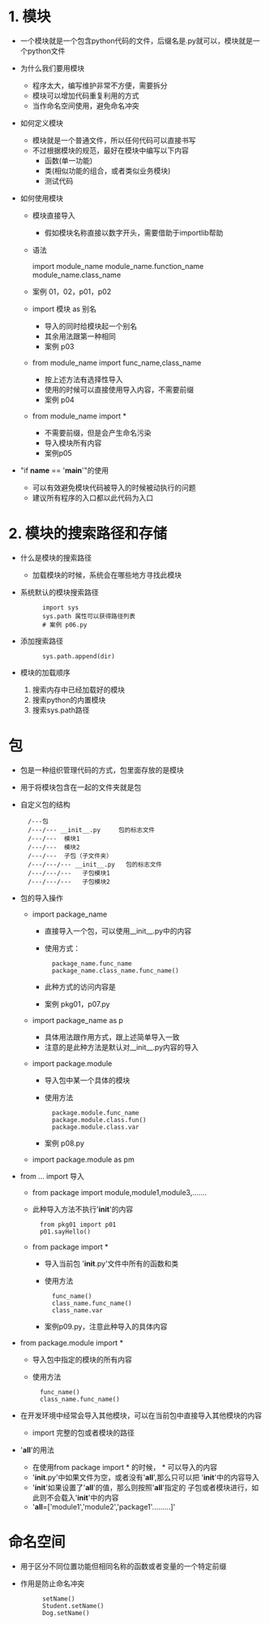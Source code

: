 # 1. 模块
- 一个模块就是一个包含python代码的文件，后缀名是.py就可以，模块就是一个python文件
- 为什么我们要用模块
    - 程序太大，编写维护非常不方便，需要拆分
    - 模块可以增加代码重复利用的方式
    - 当作命名空间使用，避免命名冲突
- 如何定义模块
    - 模块就是一个普通文件，所以任何代码可以直接书写
    - 不过根据模块的规范，最好在模块中编写以下内容
        - 函数(单一功能)
        - 类(相似功能的组合，或者类似业务模块)
        - 测试代码
        
- 如何使用模块
    - 模块直接导入
        - 假如模块名称直接以数字开头，需要借助于importlib帮助
    - 语法
    
    
        import module_name
        module_name.function_name
        module_name.class_name
        
   - 案例 01，02，p01，p02
    - import 模块 as 别名
        - 导入的同时给模块起一个别名
        - 其余用法跟第一种相同
        - 案例 p03
        
   - from module_name import func_name,class_name
        - 按上述方法有选择性导入
        - 使用的时候可以直接使用导入内容，不需要前缀
        - 案例 p04

   - from module_name import *
        - 不需要前缀，但是会产生命名污染
        - 导入模块所有内容
        - 案例p05
- "if __name__ == '__main__'"的使用
    - 可以有效避免模块代码被导入的时候被动执行的问题
    - 建议所有程序的入口都以此代码为入口
   
# 2. 模块的搜索路径和存储
- 什么是模块的搜索路径
    - 加载模块的时候，系统会在哪些地方寻找此模块
- 系统默认的模块搜索路径


            import sys
            sys.path 属性可以获得路径列表
            # 案例 p06.py
- 添加搜索路径
    
    
            sys.path.append(dir)
- 模块的加载顺序
    1. 搜索内存中已经加载好的模块
    2. 搜索python的内置模块
    3. 搜索sys.path路径
     
     
# 包
- 包是一种组织管理代码的方式，包里面存放的是模块
- 用于将模块包含在一起的文件夹就是包
- 自定义包的结构
    
    
        /---包
        /---/--- __init__.py     包的标志文件
        /---/---  模块1
        /---/---  模块2
        /---/---  子包（子文件夹）
        /---/---/--- __init__.py   包的标志文件
        /---/---/---   子包模块1
        /---/---/---   子包模块2
        
- 包的导入操作
    - import package_name
        - 直接导入一个包，可以使用__init__.py中的内容
        - 使用方式：
        
                package_name.func_name
                package_name.class_name.func_name()
        - 此种方式的访问内容是
        - 案例 pkg01，p07.py
    - import package_name as p
        - 具体用法跟作用方式，跟上述简单导入一致
        - 注意的是此种方法是默认对__init__.py内容的导入
        
    - import package.module
        - 导入包中某一个具体的模块
        - 使用方法
        
                package.module.func_name
                package.module.class.fun()
                package.module.class.var
        - 案例 p08.py
    - import package.module as pm
    
- from ... import 导入
    - from package import module,module1,module3,.......
    - 此种导入方法不执行'__init__'的内容
    
            from pkg01 import p01
            p01.sayHello()
    - from package import *
        - 导入当前包 '__init__.py'文件中所有的函数和类
        - 使用方法
        
                func_name()
                class_name.func_name()
                class_name.var
        - 案例p09.py，注意此种导入的具体内容
        
- from package.module import *
    - 导入包中指定的模块的所有内容
    - 使用方法
    
            func_name()
            class_name.func_name()
            
- 在开发环境中经常会导入其他模块，可以在当前包中直接导入其他模块的内容
    - import 完整的包或者模块的路径
    
- '__all__'的用法
     - 在使用from package import * 的时候， * 可以导入的内容
     - '__init__.py'中如果文件为空，或者没有'__all__',那么只可以把
     '__init__'中的内容导入
     - '__init__'如果设置了'__all__'的值，那么则按照'__all__'指定的
     子包或者模块进行，如此则不会载入'__init__'中的内容
     - '__all__=['module1','module2','package1'.........]'

# 命名空间
- 用于区分不同位置功能但相同名称的函数或者变量的一个特定前缀
- 作用是防止命名冲突

            setName()
            Student.setName()
            Dog.setName()